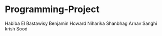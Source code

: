 # Programming-Project
Habiba El Bastawisy
Benjamin Howard
Niharika Shanbhag
Arnav Sanghi
krish Sood
